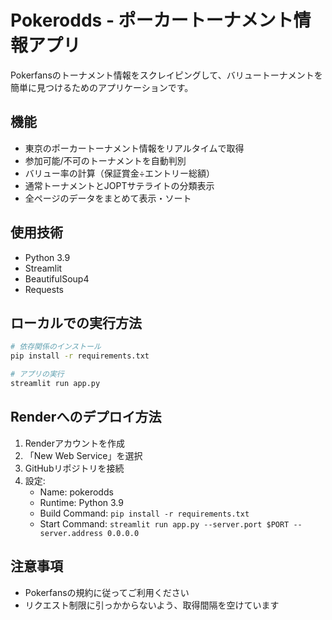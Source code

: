 # Pokerodds - ポーカートーナメント情報アプリ

Pokerfansのトーナメント情報をスクレイピングして、バリュートーナメントを簡単に見つけるためのアプリケーションです。

## 機能

- 東京のポーカートーナメント情報をリアルタイムで取得
- 参加可能/不可のトーナメントを自動判別
- バリュー率の計算（保証賞金÷エントリー総額）
- 通常トーナメントとJOPTサテライトの分類表示
- 全ページのデータをまとめて表示・ソート

## 使用技術

- Python 3.9
- Streamlit
- BeautifulSoup4
- Requests

## ローカルでの実行方法

```bash
# 依存関係のインストール
pip install -r requirements.txt

# アプリの実行
streamlit run app.py
```

## Renderへのデプロイ方法

1. Renderアカウントを作成
2. 「New Web Service」を選択
3. GitHubリポジトリを接続
4. 設定:
   - Name: pokerodds
   - Runtime: Python 3.9
   - Build Command: `pip install -r requirements.txt`
   - Start Command: `streamlit run app.py --server.port $PORT --server.address 0.0.0.0`

## 注意事項

- Pokerfansの規約に従ってご利用ください
- リクエスト制限に引っかからないよう、取得間隔を空けています 